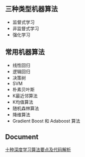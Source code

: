 
## 三种类型机器算法
* 监督式学习
* 非监督式学习
* 强化学习

## 常用机器算法
* 线性回归
* 逻辑回归
* 决策树
* SVM
* 朴素贝叶斯
* K最近邻算法
* K均值算法
* 随机森林算法
* 降维算法
* Gradient Boost 和 Adaboost 算法

## Document
[十种深度学习算法要点及代码解析](https://blog.csdn.net/northhan/article/details/72724058)
